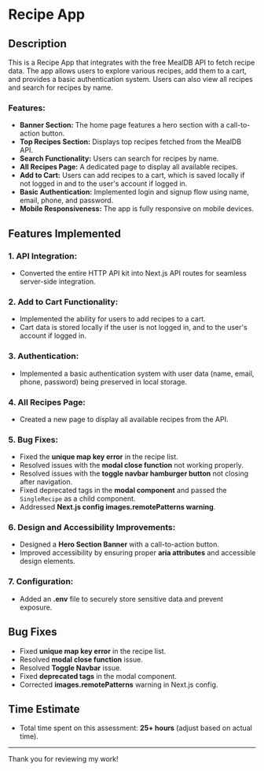 # Recipe App

## Description

This is a Recipe App that integrates with the free MealDB API to fetch recipe data. The app allows users to explore various recipes, add them to a cart, and provides a basic authentication system. Users can also view all recipes and search for recipes by name.

### Features:
- **Banner Section:** The home page features a hero section with a call-to-action button.
- **Top Recipes Section:** Displays top recipes fetched from the MealDB API.
- **Search Functionality:** Users can search for recipes by name.
- **All Recipes Page:** A dedicated page to display all available recipes.
- **Add to Cart:** Users can add recipes to a cart, which is saved locally if not logged in and to the user's account if logged in.
- **Basic Authentication:** Implemented login and signup flow using name, email, phone, and password.
- **Mobile Responsiveness:** The app is fully responsive on mobile devices.

## Features Implemented

### 1. **API Integration:**
   - Converted the entire HTTP API kit into Next.js API routes for seamless server-side integration.

### 2. **Add to Cart Functionality:**
   - Implemented the ability for users to add recipes to a cart.
   - Cart data is stored locally if the user is not logged in, and to the user's account if logged in.

### 3. **Authentication:**
   - Implemented a basic authentication system with user data (name, email, phone, password) being preserved in local storage.
   
### 4. **All Recipes Page:**
   - Created a new page to display all available recipes from the API.

### 5. **Bug Fixes:**
   - Fixed the **unique map key error** in the recipe list.
   - Resolved issues with the **modal close function** not working properly.
   - Resolved issues with the **toggle navbar hamburger button** not closing after navigation.
   - Fixed deprecated tags in the **modal component** and passed the `SingleRecipe` as a child component.
   - Addressed **Next.js config images.remotePatterns warning**.

### 6. **Design and Accessibility Improvements:**
   - Designed a **Hero Section Banner** with a call-to-action button.
   - Improved accessibility by ensuring proper **aria attributes** and accessible design elements.

### 7. **Configuration:**
   - Added an **.env** file to securely store sensitive data and prevent exposure.

## Bug Fixes

- Fixed **unique map key error** in the recipe list.
- Resolved **modal close function** issue.
- Resolved **Toggle Navbar** issue.
- Fixed **deprecated tags** in the modal component.
- Corrected **images.remotePatterns** warning in Next.js config.

## Time Estimate

- Total time spent on this assessment: **25+ hours** (adjust based on actual time).

---

Thank you for reviewing my work!

